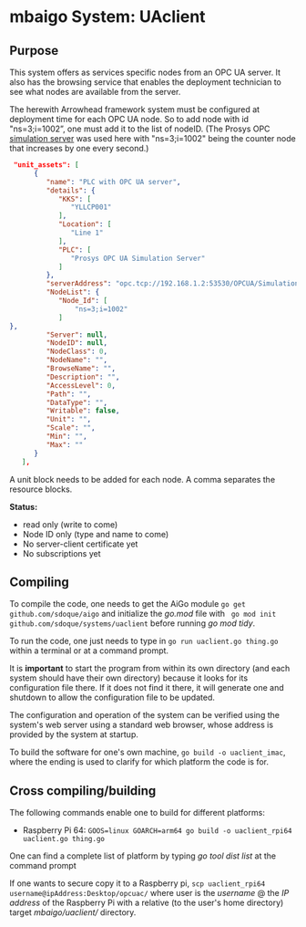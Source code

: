 # mbaigo System: UAclient

## Purpose
This system offers as services specific nodes from an OPC UA server. It also has the browsing service that enables the deployment technician to see what nodes are available from the server.

The herewith Arrowhead framework system must be configured at deployment time for each OPC UA node. So to add node with id "ns=3;i=1002”, one must add it to the list of nodeID. (The Prosys OPC [simulation server](https://prosysopc.com/products/opc-ua-simulation-server/) was used here with "ns=3;i=1002" being the counter node that increases by one every second.)

```json
 "unit_assets": [
      {
         "name": "PLC with OPC UA server",
         "details": {
            "KKS": [
               "YLLCP001"
            ],
            "Location": [
               "Line 1"
            ],
            "PLC": [
               "Prosys OPC UA Simulation Server"
            ]
         },
         "serverAddress": "opc.tcp://192.168.1.2:53530/OPCUA/SimulationServer",
         "NodeList": {
            "Node_Id": [
                "ns=3;i=1002"
            ]
},
         "Server": null,
         "NodeID": null,
         "NodeClass": 0,
         "NodeName": "",
         "BrowseName": "",
         "Description": "",
         "AccessLevel": 0,
         "Path": "",
         "DataType": "",
         "Writable": false,
         "Unit": "",
         "Scale": "",
         "Min": "",
         "Max": ""
      }
   ],

```

A unit block needs to be added for each node. A comma separates the resource blocks.

**Status:**
- read only (write to come)
- Node ID only (type and name to come)
- No server-client certificate yet
- No subscriptions yet

## Compiling
To compile the code, one needs to get the AiGo module
```go get github.com/sdoque/aigo```
and initialize the *go.mod* file with ``` go mod init github.com/sdoque/systems/uaclient``` before running *go mod tidy*.

To run the code, one just needs to type in ```go run uaclient.go thing.go``` within a terminal or at a command prompt.

It is **important** to start the program from within its own directory (and each system should have their own directory) because it looks for its configuration file there. If it does not find it there, it will generate one and shutdown to allow the configuration file to be updated.

The configuration and operation of the system can be verified using the system's web server using a standard web browser, whose address is provided by the system at startup.

To build the software for one's own machine,
```go build -o uaclient_imac```, where the ending is used to clarify for which platform the code is for.


## Cross compiling/building
The following commands enable one to build for different platforms:

- Raspberry Pi 64: ```GOOS=linux GOARCH=arm64 go build -o uaclient_rpi64 uaclient.go thing.go```

One can find a complete list of platform by typing *‌go tool dist list* at the command prompt

If one wants to secure copy it to a Raspberry pi,
`scp uaclient_rpi64 username@ipAddress:Desktop/opcuac/` where user is the *username* @ the *IP address* of the Raspberry Pi with a relative (to the user's home directory) target *mbaigo/uaclient/* directory.